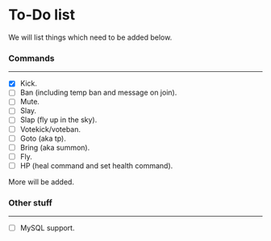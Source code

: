 To-Do list
====

We will list things which need to be added below.

### Commands
---

- [x] Kick.
- [ ] Ban (including temp ban and message on join).
- [ ] Mute.
- [ ] Slay.
- [ ] Slap (fly up in the sky).
- [ ] Votekick/voteban.
- [ ] Goto (aka tp).
- [ ] Bring (aka summon).
- [ ] Fly.
- [ ] HP (heal command and set health command).

More will be added.

### Other stuff
---
- [ ] MySQL support.